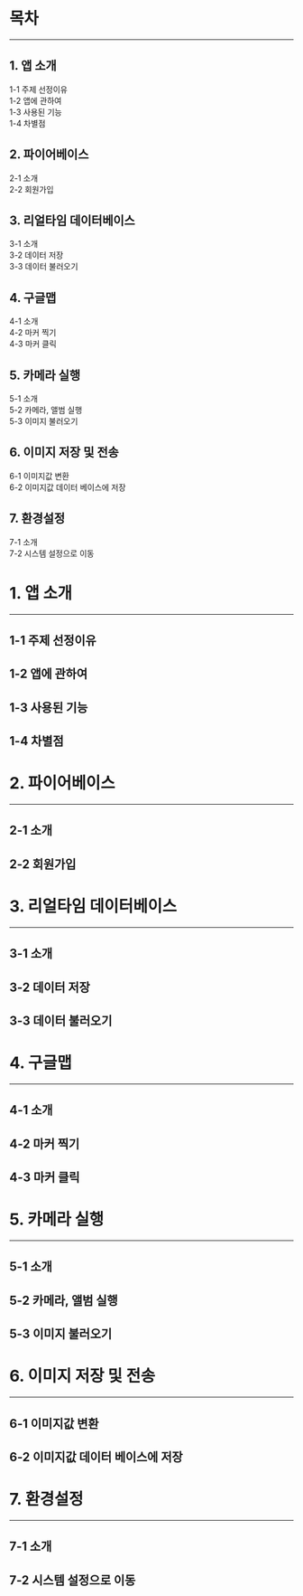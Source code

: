 # 목차
***
## 1. 앱 소개<br>
  1-1 주제 선정이유<br> 
  1-2 앱에 관하여<br>
  1-3 사용된 기능<br>
  1-4 차별점<br>
## 2. 파이어베이스<br>
  2-1 소개<br>
  2-2 회원가입<br>
## 3. 리얼타임 데이터베이스<br>
  3-1 소개<br>
  3-2 데이터 저장<br>
  3-3 데이터 불러오기<br>
## 4. 구글맵<br>
  4-1 소개<br>
  4-2 마커 찍기<br>
  4-3 마커 클릭<br>
## 5. 카메라 실행<br>
  5-1 소개<br>
  5-2 카메라, 앨범 실행<br>
  5-3 이미지 불러오기<br>
## 6. 이미지 저장 및 전송<br>
  6-1 이미지값 변환<br>
  6-2 이미지값 데이터 베이스에 저장<br>
## 7. 환경설정<br>
  7-1 소개<br>
  7-2 시스템 설정으로 이동<br>
  
# 1. 앱 소개<br>
***
## 1-1 주제 선정이유<br> 
## 1-2 앱에 관하여<br>
## 1-3 사용된 기능<br>
## 1-4 차별점<br>

# 2. 파이어베이스<br>
***
## 2-1 소개<br>
## 2-2 회원가입<br>

# 3. 리얼타임 데이터베이스<br>
***
## 3-1 소개<br>
## 3-2 데이터 저장<br>
## 3-3 데이터 불러오기<br>

# 4. 구글맵<br>
***
## 4-1 소개<br>
## 4-2 마커 찍기<br>
## 4-3 마커 클릭<br>

# 5. 카메라 실행<br>
***
## 5-1 소개<br>
## 5-2 카메라, 앨범 실행<br>
## 5-3 이미지 불러오기<br>

# 6. 이미지 저장 및 전송<br>
***
## 6-1 이미지값 변환<br>
## 6-2 이미지값 데이터 베이스에 저장<br>

# 7. 환경설정<br>
***
## 7-1 소개<br>
## 7-2 시스템 설정으로 이동<br>
  
